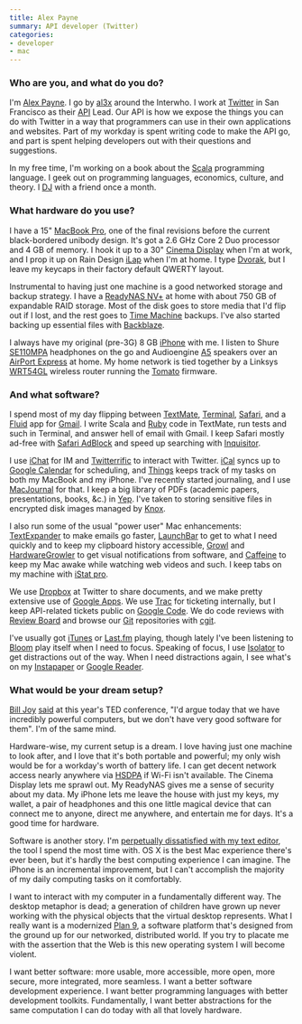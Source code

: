 ```yaml
---
title: Alex Payne
summary: API developer (Twitter)
categories:
- developer
- mac
---
```


### Who are you, and what do you do?

I'm [Alex Payne](http://al3x.net/ "Alex's website."). I go by [al3x](http://twitter.com/al3x "Alex's Twitter account.") around the Interwho. I work at [Twitter][] in San Francisco as their [API](http://apiwiki.twitter.com/ "The Twitter API Wiki.") Lead. Our API is how we expose the things you can do with Twitter in a way that programmers can use in their own applications and websites. Part of my workday is spent writing code to make the API go, and part is spent helping developers out with their questions and suggestions.

In my free time, I'm working on a book about the [Scala][] programming language. I geek out on programming languages, economics, culture, and theory. I [DJ](http://seriousdjs.net/ "Alex and Craig are serious.") with a friend once a month.

### What hardware do you use?

I have a 15" [MacBook Pro][macbook-pro], one of the final revisions before the current black-bordered unibody design. It's got a 2.6 GHz Core 2 Duo processor and 4 GB of memory. I hook it up to a 30" [Cinema Display][cinema-display] when I'm at work, and I prop it up on Rain Design [iLap][] when I'm at home. I type [Dvorak](http://en.wikipedia.org/wiki/Dvorak_Simplified_Keyboard "The Dvorak keyboard layout."), but I leave my keycaps in their factory default QWERTY layout.

Instrumental to having just one machine is a good networked storage and backup strategy. I have a [ReadyNAS NV+][readynas-nv-plus] at home with about 750 GB of expandable RAID storage. Most of the disk goes to store media that I'd flip out if I lost, and the rest goes to [Time Machine][time-machine] backups. I've also started backing up essential files with [Backblaze][].

I always have my original (pre-3G) 8 GB [iPhone][] with me. I listen to Shure [SE110MPA][] headphones on the go and Audioengine [A5][] speakers over an [AirPort Express][airport-express] at home. My home network is tied together by a Linksys [WRT54GL][] wireless router running the [Tomato][] firmware.

### And what software?

I spend most of my day flipping between [TextMate][], [Terminal][], [Safari][], and a [Fluid][] app for [Gmail][]. I write Scala and [Ruby][] code in TextMate, run tests and such in Terminal, and answer hell of email with Gmail. I keep Safari mostly ad-free with [Safari AdBlock][safari-adblock] and speed up searching with [Inquisitor][].

I use [iChat][] for IM and [Twitterrific][] to interact with Twitter. [iCal][] syncs up to [Google Calendar][google-calendar] for scheduling, and [Things][] keeps track of my tasks on both my MacBook and my iPhone. I've recently started journaling, and I use [MacJournal][] for that. I keep a big library of PDFs (academic papers, presentations, books, &c.) in [Yep][]. I've taken to storing sensitive files in encrypted disk images managed by [Knox][].

I also run some of the usual "power user" Mac enhancements: [TextExpander][] to make emails go faster, [LaunchBar][] to get to what I need quickly and to keep my clipboard history accessible, [Growl][] and [HardwareGrowler][] to get visual notifications from software, and [Caffeine][] to keep my Mac awake while watching web videos and such. I keep tabs on my machine with [iStat pro][istat-pro].

We use [Dropbox][] at Twitter to share documents, and we make pretty extensive use of [Google Apps][g-suite]. We use [Trac][] for ticketing internally, but I keep API-related tickets public on [Google Code](http://code.google.com/p/twitter-api/issues/list "The Twitter API issue list."). We do code reviews with [Review Board][review-board] and browse our [Git][] repositories with [cgit][].

I've usually got [iTunes][] or [Last.fm][] playing, though lately I've been listening to [Bloom][bloom-ios] play itself when I need to focus. Speaking of focus, I use [Isolator][] to get distractions out of the way. When I need distractions again, I see what's on my [Instapaper][] or [Google Reader][google-reader].

### What would be your dream setup?

[Bill Joy](http://en.wikipedia.org/wiki/Bill_Joy "Bill Joy's page on Wikipedia.") [said](http://www.youtube.com/watch?v=LN2shXeJNz8&feature=channel_page "A video of Bill Joy at the TED conference.") at this year's TED conference, "I'd argue today that we have incredibly powerful computers, but we don't have very good software for them". I'm of the same mind.

Hardware-wise, my current setup is a dream. I love having just one machine to look after, and I love that it's both portable and powerful; my only wish would be for a workday's worth of battery life. I can get decent network access nearly anywhere via [HSDPA](http://www.wireless.att.com/businesscenter/broadbandconnect_b2b/?_requestid=42465 "Information on AT&T's HSDPA offerings.") if Wi-Fi isn't available. The Cinema Display lets me sprawl out. My ReadyNAS gives me a sense of security about my data. My iPhone lets me leave the house with just my keys, my wallet, a pair of headphones and this one little magical device that can connect me to anyone, direct me anywhere, and entertain me for days. It's a good time for hardware.

Software is another story. I'm [perpetually dissatisfied with my text editor](http://al3x.net/2008/10/22/on-flight-to-old-text-editors.html "Alex's post on text editors."), the tool I spend the most time with. OS X is the best Mac experience there's ever been, but it's hardly the best computing experience I can imagine. The iPhone is an incremental improvement, but I can't accomplish the majority of my daily computing tasks on it comfortably.

I want to interact with my computer in a fundamentally different way. The desktop metaphor is dead; a generation of children have grown up never working with the physical objects that the virtual desktop represents. What I really want is a modernized [Plan 9][plan-9], a software platform that's designed from the ground up for our networked, distributed world. If you try to placate me with the assertion that the Web is this new operating system I will become violent.

I want better software: more usable, more accessible, more open, more secure, more integrated, more seamless. I want a better software development experience. I want better programming languages with better development toolkits. Fundamentally, I want better abstractions for the same computation I can do today with all that lovely hardware.

[a5]: https://www.amazon.com/Audioengine-A5-Powered-Multimedia-Black/dp/B000OABTPQ "Tiny but powerful speakers."
[airport-express]: https://www.apple.com/airport-express/ "A small wireless access point."
[cinema-display]: https://en.wikipedia.org/wiki/Apple_Cinema_Display "An LCD display."
[ilap]: https://www.raindesigninc.com/ilap.html "Laptop stand."
[iphone]: https://en.wikipedia.org/wiki/IPhone_(1st_generation) "A smartphone."
[macbook-pro]: https://www.apple.com/macbook-pro/ "A laptop."
[readynas-nv-plus]: https://www.pcmag.com/article2/0,2817,2205357,00.asp "A network backup/storage solution."
[se110mpa]: http://store.shure.com/store/shure/en_US/DisplayProductDetailsPage/productID.106610400 "Sound-isolating headphones."
[wrt54gl]: https://www.amazon.com/Linksys-WRT54GL-Wireless-G-Broadband-Router/dp/B000BTL0OA "A Linux-based Wireless Broadband router."
[backblaze]: https://www.backblaze.com/cloud-backup.html "Online backup."
[bloom-ios]: http://generativemusic.com/ "An ambient musician machine/artwork iPhone application."
[caffeine]: http://lightheadsw.com/caffeine/ "A Mac menubar application to keep your computer awake."
[cgit]: https://github.com/kevclark/cgit "A Git repository viewer."
[dropbox]: https://www.dropbox.com/ "Online syncing and storage."
[fluid]: https://fluidapp.com/ "A WebKit-based application for creating Site Specific Browsers."
[g-suite]: https://gsuite.google.com/ "A hosted solution for email, calendaring and more."
[git]: https://git-scm.com/ "A version control system."
[gmail]: https://mail.google.com/mail/ "Web-based email."
[google-calendar]: https://en.wikipedia.org/wiki/Google_Calendar "A web-based calendar client."
[google-reader]: https://en.wikipedia.org/wiki/Google_Reader "A web-based feed reader."
[growl]: http://growl.info/ "A notification system for Mac OS X."
[hardwaregrowler]: http://growl.info/documentation/hardwaregrowler.php "A Growl-based utility for notifying you when devices are connected/disconnected."
[ical]: https://en.wikipedia.org/wiki/Calendar_(Apple) "The calendar software included with macOS."
[ichat]: https://en.wikipedia.org/wiki/IChat "An AIM/Jabber client included with Mac OS X."
[inquisitor]: http://www.inquisitorx.com "Learning search engine helper."
[instapaper]: https://www.instapaper.com/ "A web tool for saving pages to read later."
[isolator]: http://willmore.eu/software/isolator/ "A Mac application designed to help you focus on a single task."
[istat-pro]: https://www.macupdate.com/app/mac/20364/istat-pro "A Mac application for monitoring your CPU, memory, disks and so on."
[itunes]: https://www.apple.com/itunes/ "A jukebox application and online store."
[knox]: https://www.macupdate.com/app/mac/17827/knox "A Mac application for creating and easily mounting secure disk images."
[last.fm]: https://www.last.fm/ "An online radio/tool for tracking your listening habits."
[launchbar]: https://www.obdev.at/products/launchbar/index.html "An application launcher and data manager for the Mac."
[macjournal]: http://marinersoftware.com/products/macjournal/ "A life journal application for the Mac."
[plan-9]: https://en.wikipedia.org/wiki/Plan_9_from_Bell_Labs "A distributed operating system."
[review-board]: https://www.reviewboard.org/ "A web-based code review system."
[ruby]: https://www.ruby-lang.org/en/ "An interpreted scripting language."
[safari-adblock]: http://burgersoftware.com/en/safariadblock "Just like the name says."
[safari]: https://www.apple.com/safari/ "A fast web browser."
[scala]: https://www.scala-lang.org/ "A compiled programming language."
[terminal]: https://en.wikipedia.org/wiki/Terminal_(OS_X) "A console application included with Mac OS X."
[textexpander]: https://smilesoftware.com/textexpander "A Mac app for adding custom abbreviations for often-used text."
[textmate]: https://macromates.com/ "A text editor for the Mac."
[things]: https://culturedcode.com/things/ "A task management application for the Mac."
[time-machine]: https://en.wikipedia.org/wiki/Time_Machine_(Mac_OS) "Backup software for the masses, included with Mac OS X 10.5."
[tomato]: http://polarcloud.com/tomato/ "Replacement firmware for the Linksys WRT54GL."
[trac]: https://trac.edgewall.org/ "An issue tracker and wiki package for software development."
[twitter]: https://twitter.com/ "An online micro-blogging platform."
[twitterrific]: https://twitterrific.com/mac "A Twitter client for the Mac."
[yep]: http://www.ironicsoftware.com/yep/ "A Mac application for storing your PDF documents."
